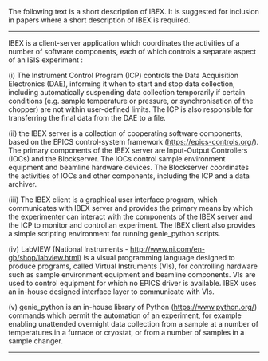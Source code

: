 The following text is a short description of IBEX.  It is suggested for inclusion in papers where a short description of IBEX is required.


***

IBEX is a client-server application which coordinates the activities of a number of software components, each of which controls a separate aspect of an ISIS experiment :

(i) The Instrument Control Program (ICP) controls the Data Acquisition Electronics (DAE), informing it when to start and stop data collection, including automatically suspending data collection temporarily if certain conditions (e.g. sample temperature or pressure, or synchronisation of the chopper) are not within user-defined limits. The ICP is also responsible for transferring the final data from the DAE to a file.

(ii) the IBEX server is a collection of cooperating software components, based on the EPICS control-system framework (https://epics-controls.org/).  The primary components of the IBEX server are Input-Output Controllers (IOCs) and the Blockserver.  The IOCs control sample environment equipment and beamline hardware devices.  The Blockserver coordinates the activities of IOCs and other components, including the ICP and a data archiver.

(iii) The IBEX client is a graphical user interface program, which communicates with IBEX server and provides the primary means by which the experimenter can interact with the components of the IBEX server and the ICP to monitor and control an experiment.  The IBEX client also provides a simple scripting environment for running genie_python scripts.

(iv) LabVIEW (National Instruments - http://www.ni.com/en-gb/shop/labview.html) is a visual programming language designed to produce programs, called Virtual Instruments (VIs), for controlling hardware such as sample environment equipment and beamline components.  VIs are used to control equipment for which no EPICS driver is available.  IBEX uses an in-house designed interface layer to communicate with VIs.

(v) genie_python is an in-house library of Python (https://www.python.org/) commands which permit the automation of an experiment, for example enabling unattended overnight data collection from a sample at a number of temperatures in a furnace or cryostat, or from a number of samples in a sample changer.

***
